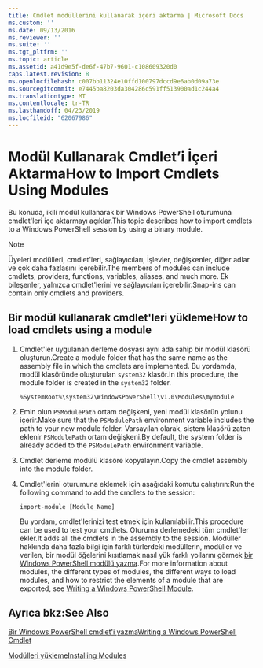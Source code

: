 ```yaml
---
title: Cmdlet modüllerini kullanarak içeri aktarma | Microsoft Docs
ms.custom: ''
ms.date: 09/13/2016
ms.reviewer: ''
ms.suite: ''
ms.tgt_pltfrm: ''
ms.topic: article
ms.assetid: a41d9e5f-de6f-47b7-9601-c108609320d0
caps.latest.revision: 8
ms.openlocfilehash: c007bb11324e10ffd100797dccd9e6ab0d09a73e
ms.sourcegitcommit: e7445ba8203da304286c591ff513900ad1c244a4
ms.translationtype: MT
ms.contentlocale: tr-TR
ms.lasthandoff: 04/23/2019
ms.locfileid: "62067986"
---
```

# <a name="how-to-import-cmdlets-using-modules"></a><span data-ttu-id="569e7-102">Modül Kullanarak Cmdlet’i İçeri Aktarma</span><span class="sxs-lookup"><span data-stu-id="569e7-102">How to Import Cmdlets Using Modules</span></span>

<span data-ttu-id="569e7-103">Bu konuda, ikili modül kullanarak bir Windows PowerShell oturumuna cmdlet'leri içe aktarmayı açıklar.</span><span class="sxs-lookup"><span data-stu-id="569e7-103">This topic describes how to import cmdlets to a Windows PowerShell session by using a binary module.</span></span>

> [!NOTE]
> <span data-ttu-id="569e7-104">Üyeleri modülleri, cmdlet'leri, sağlayıcıları, İşlevler, değişkenler, diğer adlar ve çok daha fazlasını içerebilir.</span><span class="sxs-lookup"><span data-stu-id="569e7-104">The members of modules can include cmdlets, providers, functions, variables, aliases, and much more.</span></span> <span data-ttu-id="569e7-105">Ek bileşenler, yalnızca cmdlet'lerini ve sağlayıcıları içerebilir.</span><span class="sxs-lookup"><span data-stu-id="569e7-105">Snap-ins can contain only cmdlets and providers.</span></span>

## <a name="how-to-load-cmdlets-using-a-module"></a><span data-ttu-id="569e7-106">Bir modül kullanarak cmdlet'leri yükleme</span><span class="sxs-lookup"><span data-stu-id="569e7-106">How to load cmdlets using a module</span></span>

1. <span data-ttu-id="569e7-107">Cmdlet'ler uygulanan derleme dosyası aynı ada sahip bir modül klasörü oluşturun.</span><span class="sxs-lookup"><span data-stu-id="569e7-107">Create a module folder that has the same name as the assembly file in which the cmdlets are implemented.</span></span> <span data-ttu-id="569e7-108">Bu yordamda, modül klasöründe oluşturulan `system32` klasör.</span><span class="sxs-lookup"><span data-stu-id="569e7-108">In this procedure, the module folder is created in the `system32` folder.</span></span>

   `%SystemRoot%\system32\WindowsPowerShell\v1.0\Modules\mymodule`

2. <span data-ttu-id="569e7-109">Emin olun `PSModulePath` ortam değişkeni, yeni modül klasörün yolunu içerir.</span><span class="sxs-lookup"><span data-stu-id="569e7-109">Make sure that the `PSModulePath` environment variable includes the path to your new module folder.</span></span> <span data-ttu-id="569e7-110">Varsayılan olarak, sistem klasörü zaten eklenir `PSModulePath` ortam değişkeni.</span><span class="sxs-lookup"><span data-stu-id="569e7-110">By default, the system folder is already added to the `PSModulePath` environment variable.</span></span>

3. <span data-ttu-id="569e7-111">Cmdlet derleme modülü klasöre kopyalayın.</span><span class="sxs-lookup"><span data-stu-id="569e7-111">Copy the cmdlet assembly into the module folder.</span></span>

4. <span data-ttu-id="569e7-112">Cmdlet'lerini oturumuna eklemek için aşağıdaki komutu çalıştırın:</span><span class="sxs-lookup"><span data-stu-id="569e7-112">Run the following command to add the cmdlets to the session:</span></span>

   `import-module [Module_Name]`

   <span data-ttu-id="569e7-113">Bu yordam, cmdlet'lerinizi test etmek için kullanılabilir.</span><span class="sxs-lookup"><span data-stu-id="569e7-113">This procedure can be used to test your cmdlets.</span></span> <span data-ttu-id="569e7-114">Oturuma derlemedeki tüm cmdlet'ler ekler.</span><span class="sxs-lookup"><span data-stu-id="569e7-114">It adds all the cmdlets in the assembly to the session.</span></span> <span data-ttu-id="569e7-115">Modüller hakkında daha fazla bilgi için farklı türlerdeki modüllerin, modüller ve verilen, bir modül öğelerini kısıtlamak nasıl yük farklı yollarını görmek [bir Windows PowerShell modülü yazma](../module/writing-a-windows-powershell-module.md).</span><span class="sxs-lookup"><span data-stu-id="569e7-115">For more information about modules, the different types of modules, the different ways to load modules, and how to restrict the elements of a module that are exported, see [Writing a Windows PowerShell Module](../module/writing-a-windows-powershell-module.md).</span></span>

## <a name="see-also"></a><span data-ttu-id="569e7-116">Ayrıca bkz:</span><span class="sxs-lookup"><span data-stu-id="569e7-116">See Also</span></span>

[<span data-ttu-id="569e7-117">Bir Windows PowerShell cmdlet'i yazma</span><span class="sxs-lookup"><span data-stu-id="569e7-117">Writing a Windows PowerShell Cmdlet</span></span>](./writing-a-windows-powershell-cmdlet.md)

[<span data-ttu-id="569e7-118">Modülleri yükleme</span><span class="sxs-lookup"><span data-stu-id="569e7-118">Installing Modules</span></span>](../module/installing-a-powershell-module.md)